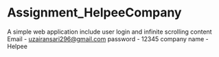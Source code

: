 # Assignment_HelpeeCompany
A simple web application include user login and infinite scrolling content
Email - uzairansari296@gmail.com
password - 12345
company name - Helpee
